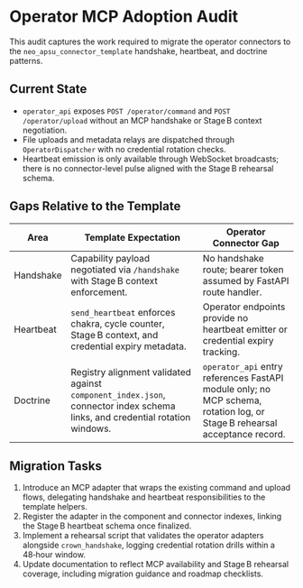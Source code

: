# Operator MCP Adoption Audit

This audit captures the work required to migrate the operator connectors to the
`neo_apsu_connector_template` handshake, heartbeat, and doctrine patterns.

## Current State

- `operator_api` exposes `POST /operator/command` and `POST /operator/upload`
  without an MCP handshake or Stage B context negotiation.
- File uploads and metadata relays are dispatched through
  `OperatorDispatcher` with no credential rotation checks.
- Heartbeat emission is only available through WebSocket broadcasts; there is no
  connector-level pulse aligned with the Stage B rehearsal schema.

## Gaps Relative to the Template

| Area | Template Expectation | Operator Connector Gap |
| --- | --- | --- |
| Handshake | Capability payload negotiated via `/handshake` with Stage B context enforcement. | No handshake route; bearer token assumed by FastAPI route handler. |
| Heartbeat | `send_heartbeat` enforces chakra, cycle counter, Stage B context, and credential expiry metadata. | Operator endpoints provide no heartbeat emitter or credential expiry tracking. |
| Doctrine | Registry alignment validated against `component_index.json`, connector index schema links, and credential rotation windows. | `operator_api` entry references FastAPI module only; no MCP schema, rotation log, or Stage B rehearsal acceptance record. |

## Migration Tasks

1. Introduce an MCP adapter that wraps the existing command and upload flows,
   delegating handshake and heartbeat responsibilities to the template helpers.
2. Register the adapter in the component and connector indexes, linking the
   Stage B heartbeat schema once finalized.
3. Implement a rehearsal script that validates the operator adapters alongside
   `crown_handshake`, logging credential rotation drills within a 48‑hour window.
4. Update documentation to reflect MCP availability and Stage B rehearsal
   coverage, including migration guidance and roadmap checklists.
